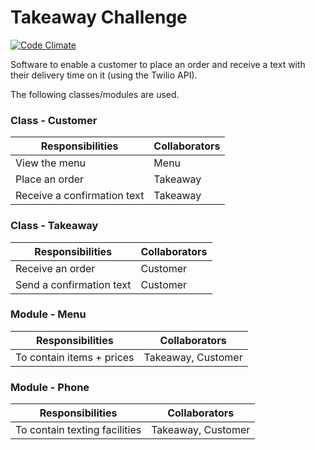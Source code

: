 Takeaway Challenge
=================
[![Code Climate](https://codeclimate.com/github/stepholdcorn/takeaway/badges/gpa.svg)](https://codeclimate.com/github/stepholdcorn/takeaway)

Software to enable a customer to place an order and receive a text with their delivery time on it (using the Twilio API).

The following classes/modules are used.

### Class - Customer 
 Responsibilities        	 |Collaborators
 ----------------------------|-------------------
 View the menu 			     | Menu
 Place an order			     | Takeaway
 Receive a confirmation text | Takeaway


### Class - Takeaway 
 Responsibilities          |Collaborators
 --------------------------|-------------------
 Receive an order 		   | Customer
 Send a confirmation text  | Customer


### Module - Menu 
 Responsibilities        	|Collaborators
 ---------------------------|-------------------
 To contain items + prices  | Takeaway, Customer


### Module - Phone 
 Responsibilities        		|Collaborators
 -------------------------------|-------------------
 To contain texting facilities  | Takeaway, Customer